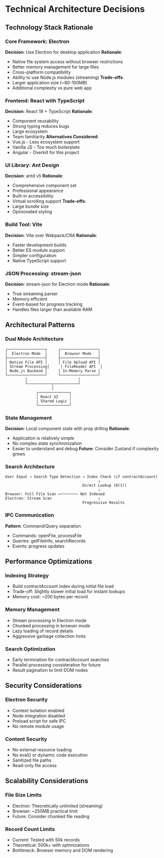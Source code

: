 # Technical Architecture Decisions

## Technology Stack Rationale

### Core Framework: Electron
**Decision**: Use Electron for desktop application
**Rationale**:
- Native file system access without browser restrictions
- Better memory management for large files
- Cross-platform compatibility
- Ability to use Node.js modules (streaming)
**Trade-offs**:
- Larger application size (~80-100MB)
- Additional complexity vs pure web app

### Frontend: React with TypeScript
**Decision**: React 19 + TypeScript
**Rationale**:
- Component reusability
- Strong typing reduces bugs
- Large ecosystem
- Team familiarity
**Alternatives Considered**:
- Vue.js - Less ecosystem support
- Vanilla JS - Too much boilerplate
- Angular - Overkill for this project

### UI Library: Ant Design
**Decision**: antd v5
**Rationale**:
- Comprehensive component set
- Professional appearance
- Built-in accessibility
- Virtual scrolling support
**Trade-offs**:
- Large bundle size
- Opinionated styling

### Build Tool: Vite
**Decision**: Vite over Webpack/CRA
**Rationale**:
- Faster development builds
- Better ES module support
- Simpler configuration
- Native TypeScript support

### JSON Processing: stream-json
**Decision**: stream-json for Electron mode
**Rationale**:
- True streaming parser
- Memory efficient
- Event-based for progress tracking
- Handles files larger than available RAM

## Architectural Patterns

### Dual Mode Architecture
```
┌─────────────────┐     ┌─────────────────┐
│  Electron Mode  │     │  Browser Mode   │
├─────────────────┤     ├─────────────────┤
│ Native File API │     │ File Upload API │
│ Stream Processing│     │ FileReader API  │
│ Node.js Backend │     │ In-Memory Parse │
└─────────────────┘     └─────────────────┘
         │                       │
         └───────────┬───────────┘
                     │
              ┌──────────────┐
              │ React UI     │
              │ Shared Logic │
              └──────────────┘
```

### State Management
**Decision**: Local component state with prop drilling
**Rationale**:
- Application is relatively simple
- No complex state synchronization
- Easier to understand and debug
**Future**: Consider Zustand if complexity grows

### Search Architecture
```
User Input → Search Type Detection → Index Check (if contractAccount)
                                          ↓
                                   Direct Lookup (O(1))
                                          ↓
Browser: Full File Scan ←──────── Not Indexed
Electron: Stream Scan                     ↓
                                   Progressive Results
```

### IPC Communication
**Pattern**: Command/Query separation
- Commands: openFile, processFile
- Queries: getFileInfo, searchRecords
- Events: progress updates

## Performance Optimizations

### Indexing Strategy
- Build contractAccount index during initial file load
- Trade-off: Slightly slower initial load for instant lookups
- Memory cost: ~200 bytes per record

### Memory Management
- Stream processing in Electron mode
- Chunked processing in browser mode
- Lazy loading of record details
- Aggressive garbage collection hints

### Search Optimization
- Early termination for contractAccount searches
- Parallel processing consideration for future
- Result pagination to limit DOM nodes

## Security Considerations

### Electron Security
- Context isolation enabled
- Node integration disabled
- Preload script for safe IPC
- No remote module usage

### Content Security
- No external resource loading
- No eval() or dynamic code execution
- Sanitized file paths
- Read-only file access

## Scalability Considerations

### File Size Limits
- Electron: Theoretically unlimited (streaming)
- Browser: ~250MB practical limit
- Future: Consider chunked file reading

### Record Count Limits
- Current: Tested with 50k records
- Theoretical: 500k+ with optimizations
- Bottleneck: Browser memory and DOM rendering